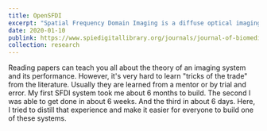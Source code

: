 ```yaml
---
title: OpenSFDI
excerpt: "Spatial Frequency Domain Imaging is a diffuse optical imaging method able to quantify the concentration fo hemoglobin in tissue. OpenSFDI is a wesite that provides step-by-step instructions for building an SFDI system. <br/><img src='/images/openSFDI_iso.png' width='400'><br/>"
date: 2020-01-10
publink: https://www.spiedigitallibrary.org/journals/journal-of-biomedical-optics/volume-25/issue-01/016002/OpenSFDI--an-open-source-guide-for-constructing-a-spatial/10.1117/1.JBO.25.1.016002.full
collection: research
---
```

Reading papers can teach you all about the theory of an imaging system and its performance. However, it's very hard to learn "tricks of the trade" from the literature. Usually they are learned from a mentor or by trial and error. My first SFDI system took me about 6 months to build. The second I was able to get done in about 6 weeks. And the third in about 6 days. Here, I tried to distill that experience and make it easier for everyone to build one of these systems.
